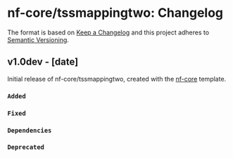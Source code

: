 # nf-core/tssmappingtwo: Changelog

The format is based on [Keep a Changelog](https://keepachangelog.com/en/1.0.0/)
and this project adheres to [Semantic Versioning](https://semver.org/spec/v2.0.0.html).

## v1.0dev - [date]

Initial release of nf-core/tssmappingtwo, created with the [nf-core](https://nf-co.re/) template.

### `Added`

### `Fixed`

### `Dependencies`

### `Deprecated`
